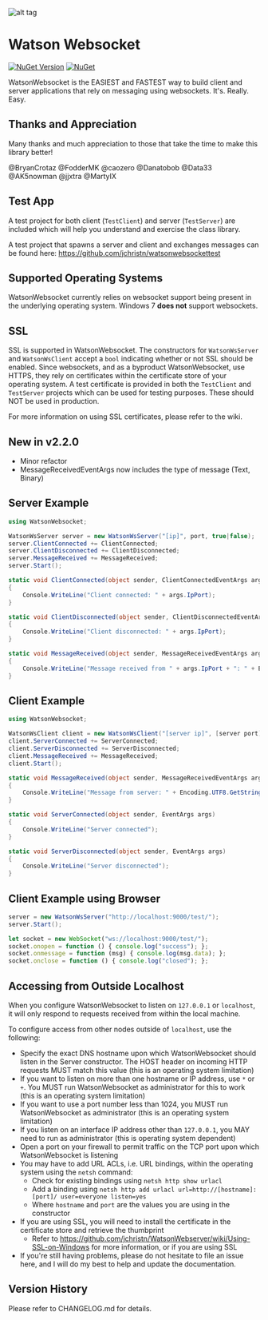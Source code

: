 ![alt tag](https://github.com/jchristn/watsonwebsocket/blob/master/assets/watson.ico)

# Watson Websocket

[![NuGet Version](https://img.shields.io/nuget/v/WatsonWebsocket.svg?style=flat)](https://www.nuget.org/packages/WatsonWebsocket/) [![NuGet](https://img.shields.io/nuget/dt/WatsonWebsocket.svg)](https://www.nuget.org/packages/WatsonWebsocket) 

WatsonWebsocket is the EASIEST and FASTEST way to build client and server applications that rely on messaging using websockets.  It's.  Really.  Easy.

## Thanks and Appreciation

Many thanks and much appreciation to those that take the time to make this library better!  

@BryanCrotaz @FodderMK @caozero @Danatobob @Data33 @AK5nowman @jjxtra @MartyIX

## Test App

A test project for both client (```TestClient```) and server (```TestServer```) are included which will help you understand and exercise the class library.

A test project that spawns a server and client and exchanges messages can be found here: https://github.com/jchristn/watsonwebsockettest

## Supported Operating Systems

WatsonWebsocket currently relies on websocket support being present in the underlying operating system.  Windows 7 **does not** support websockets.

## SSL

SSL is supported in WatsonWebsocket.  The constructors for ```WatsonWsServer``` and ```WatsonWsClient``` accept a ```bool``` indicating whether or not SSL should be enabled.  Since websockets, and as a byproduct WatsonWebsocket, use HTTPS, they rely on certificates within the certificate store of your operating system.  A test certificate is provided in both the ```TestClient``` and ```TestServer``` projects which can be used for testing purposes.  These should NOT be used in production.

For more information on using SSL certificates, please refer to the wiki.

## New in v2.2.0

- Minor refactor
- MessageReceivedEventArgs now includes the type of message (Text, Binary)

## Server Example
```csharp
using WatsonWebsocket;

WatsonWsServer server = new WatsonWsServer("[ip]", port, true|false);
server.ClientConnected += ClientConnected;
server.ClientDisconnected += ClientDisconnected;
server.MessageReceived += MessageReceived; 
server.Start();

static void ClientConnected(object sender, ClientConnectedEventArgs args) 
{
    Console.WriteLine("Client connected: " + args.IpPort);
}

static void ClientDisconnected(object sender, ClientDisconnectedEventArgs args) 
{
    Console.WriteLine("Client disconnected: " + args.IpPort);
}

static void MessageReceived(object sender, MessageReceivedEventArgs args) 
{ 
    Console.WriteLine("Message received from " + args.IpPort + ": " + Encoding.UTF8.GetString(args.Data));
}
```

## Client Example
```csharp
using WatsonWebsocket;

WatsonWsClient client = new WatsonWsClient("[server ip]", [server port], true|false);
client.ServerConnected += ServerConnected;
client.ServerDisconnected += ServerDisconnected;
client.MessageReceived += MessageReceived; 
client.Start(); 

static void MessageReceived(object sender, MessageReceivedEventArgs args) 
{
    Console.WriteLine("Message from server: " + Encoding.UTF8.GetString(args.Data));
}

static void ServerConnected(object sender, EventArgs args) 
{
    Console.WriteLine("Server connected");
}

static void ServerDisconnected(object sender, EventArgs args) 
{
    Console.WriteLine("Server disconnected");
}
```

## Client Example using Browser
```csharp
server = new WatsonWsServer("http://localhost:9000/test/");
server.Start();
```

```js
let socket = new WebSocket("ws://localhost:9000/test/");
socket.onopen = function () { console.log("success"); };
socket.onmessage = function (msg) { console.log(msg.data); };
socket.onclose = function () { console.log("closed"); };
```

## Accessing from Outside Localhost

When you configure WatsonWebsocket to listen on ```127.0.0.1``` or ```localhost```, it will only respond to requests received from within the local machine.

To configure access from other nodes outside of ```localhost```, use the following:

- Specify the exact DNS hostname upon which WatsonWebsocket should listen in the Server constructor. The HOST header on incoming HTTP requests MUST match this value (this is an operating system limitation)
- If you want to listen on more than one hostname or IP address, use ```*``` or ```+```. You MUST run WatsonWebsocket as administrator for this to work (this is an operating system limitation)
- If you want to use a port number less than 1024, you MUST run WatsonWebsocket as administrator (this is an operating system limitation)
- If you listen on an interface IP address other than ```127.0.0.1```, you MAY need to run as administrator (this is operating system dependent)
- Open a port on your firewall to permit traffic on the TCP port upon which WatsonWebsocket is listening
- You may have to add URL ACLs, i.e. URL bindings, within the operating system using the ```netsh``` command:
  - Check for existing bindings using ```netsh http show urlacl```
  - Add a binding using ```netsh http add urlacl url=http://[hostname]:[port]/ user=everyone listen=yes```
  - Where ```hostname``` and ```port``` are the values you are using in the constructor
- If you are using SSL, you will need to install the certificate in the certificate store and retrieve the thumbprint
  - Refer to https://github.com/jchristn/WatsonWebserver/wiki/Using-SSL-on-Windows for more information, or if you are using SSL
- If you're still having problems, please do not hesitate to file an issue here, and I will do my best to help and update the documentation.

## Version History

Please refer to CHANGELOG.md for details.
